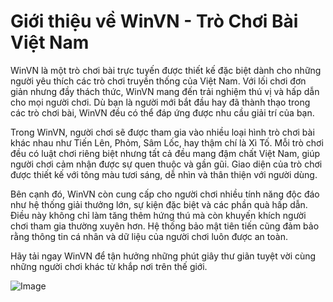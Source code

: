 # Giới thiệu về WinVN - Trò Chơi Bài Việt Nam

WinVN là một trò chơi bài trực tuyến được thiết kế đặc biệt dành cho những người yêu thích các trò chơi truyền thống của Việt Nam. Với lối chơi đơn giản nhưng đầy thách thức, WinVN mang đến trải nghiệm thú vị và hấp dẫn cho mọi người chơi. Dù bạn là người mới bắt đầu hay đã thành thạo trong các trò chơi bài, WinVN đều có thể đáp ứng được nhu cầu giải trí của bạn.

Trong WinVN, người chơi sẽ được tham gia vào nhiều loại hình trò chơi bài khác nhau như Tiến Lên, Phỏm, Sâm Lốc, hay thậm chí là Xì Tố. Mỗi trò chơi đều có luật chơi riêng biệt nhưng tất cả đều mang đậm chất Việt Nam, giúp người chơi cảm nhận được sự quen thuộc và gần gũi. Giao diện của trò chơi được thiết kế với tông màu tươi sáng, dễ nhìn và thân thiện với người dùng.

Bên cạnh đó, WinVN còn cung cấp cho người chơi nhiều tính năng độc đáo như hệ thống giải thưởng lớn, sự kiện đặc biệt và các phần quà hấp dẫn. Điều này không chỉ làm tăng thêm hứng thú mà còn khuyến khích người chơi tham gia thường xuyên hơn. Hệ thống bảo mật tiên tiến cũng đảm bảo rằng thông tin cá nhân và dữ liệu của người chơi luôn được an toàn.

Hãy tải ngay WinVN để tận hưởng những phút giây thư giãn tuyệt vời cùng những người chơi khác từ khắp nơi trên thế giới. 

![Image](https://github.com/user-attachments/assets/bd51ea9f-0666-407b-a7a7-98ead6de688c)